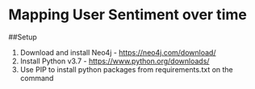 # Mapping User Sentiment over time

##Setup
1. Download and install Neo4j  - https://neo4j.com/download/ 
2. Install Python v3.7 - https://www.python.org/downloads/ 
3.  Use PIP to install python packages from requirements.txt on the command



